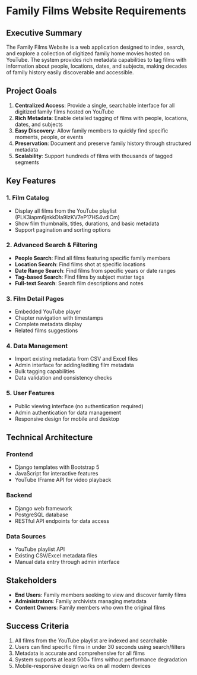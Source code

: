 # Family Films Website Requirements

## Executive Summary

The Family Films Website is a web application designed to index, search, and explore a collection of digitized family home movies hosted on YouTube. The system provides rich metadata capabilities to tag films with information about people, locations, dates, and subjects, making decades of family history easily discoverable and accessible.

## Project Goals

1. **Centralized Access**: Provide a single, searchable interface for all digitized family films hosted on YouTube
2. **Rich Metadata**: Enable detailed tagging of films with people, locations, dates, and subjects
3. **Easy Discovery**: Allow family members to quickly find specific moments, people, or events
4. **Preservation**: Document and preserve family history through structured metadata
5. **Scalability**: Support hundreds of films with thousands of tagged segments

## Key Features

### 1. Film Catalog
- Display all films from the YouTube playlist (PLK3iapm6jnkkDIa9IzKV7eP17HS4vdlCm)
- Show film thumbnails, titles, durations, and basic metadata
- Support pagination and sorting options

### 2. Advanced Search & Filtering
- **People Search**: Find all films featuring specific family members
- **Location Search**: Find films shot at specific locations
- **Date Range Search**: Find films from specific years or date ranges
- **Tag-based Search**: Find films by subject matter tags
- **Full-text Search**: Search film descriptions and notes

### 3. Film Detail Pages
- Embedded YouTube player
- Chapter navigation with timestamps
- Complete metadata display
- Related films suggestions

### 4. Data Management
- Import existing metadata from CSV and Excel files
- Admin interface for adding/editing film metadata
- Bulk tagging capabilities
- Data validation and consistency checks

### 5. User Features
- Public viewing interface (no authentication required)
- Admin authentication for data management
- Responsive design for mobile and desktop

## Technical Architecture

### Frontend
- Django templates with Bootstrap 5
- JavaScript for interactive features
- YouTube IFrame API for video playback

### Backend
- Django web framework
- PostgreSQL database
- RESTful API endpoints for data access

### Data Sources
- YouTube playlist API
- Existing CSV/Excel metadata files
- Manual data entry through admin interface

## Stakeholders

- **End Users**: Family members seeking to view and discover family films
- **Administrators**: Family archivists managing metadata
- **Content Owners**: Family members who own the original films

## Success Criteria

1. All films from the YouTube playlist are indexed and searchable
2. Users can find specific films in under 30 seconds using search/filters
3. Metadata is accurate and comprehensive for all films
4. System supports at least 500+ films without performance degradation
5. Mobile-responsive design works on all modern devices